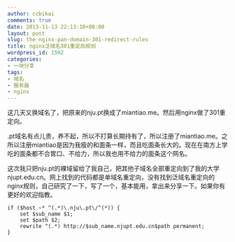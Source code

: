 ```yaml
---
author: ccbikai
comments: true
date: 2013-11-13 22:13:10+08:00
layout: post
slug: the-nginx-pan-domain-301-redirect-rules
title: nginx泛域名301重定向规则
wordpress_id: 1592
categories:
- 一块分享
tags:
- 域名
- 服务器
- nginx
---
```

这几天又换域名了，把原来的nju.pt换成了miantiao.me。然后用nginx做了301重定向。


<!-- more -->
.pt域名有点儿贵，养不起，所以不打算长期持有了，所以注册了miantiao.me。之所以注册miantiao是因为我瘦的和面条一样，而且吃面条长大的。现在在南方上学吃的面条都不合胃口、不给力，所以我也用不给力的面条这个网名。

这次我只把nju.pt的裸域留给了我自己，把其他子域名全部重定向到了我的大学njupt.edu.cn。网上找到的代码都是单域名重定向，没有找到泛域名重定向的nginx规则，自己研究了一下，写了一个，基本能用，拿出来分享一下。如果你有更好的欢迎指教。

	if ($host ~* ^(.*)\.nju\.pt\/^(*)) {
		set $sub_name $1;
		set $path $2;
		rewrite ^(.*) http://$sub_name.njupt.edu.cn$path permanent;
	}

